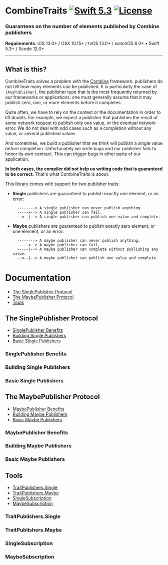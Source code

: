 CombineTraits [![Swift 5.3](https://img.shields.io/badge/swift-5.3-orange.svg?style=flat)](https://developer.apple.com/swift/) [![License](https://img.shields.io/github/license/groue/CombineTraits.svg?maxAge=2592000)](/LICENSE)
=============

### Guarantees on the number of elements published by Combine publishers

**Requirements**: iOS 13.0+ / OSX 10.15+ / tvOS 13.0+ / watchOS 6.0+ &bull; Swift 5.3+ / Xcode 12.0+

---

## What is this?

CombineTraits solves a problem with the [Combine] framework: publishers do not tell how many elements can be published. It is particularly the case of `[AnyPublisher]`, the publisher type that is the most frequently returned by our frameworks or applications: one must generally assume that it may publish zero, one, or more elements before it completes.

Quite often, we have to rely on the context or the documentation in order to lift doubts. For example, we expect a publisher that publishes the result of some network request to publish only one value, or the eventual network error. We do not deal with odd cases such as a completion without any value, or several published values.

And sometimes, we build a publisher that we *think* will publish a single value before completion. Unfortunately we write bugs and our publisher fails to honor its own contract. This can trigger bugs in other parts of our application.

**In both cases, the compiler did not help us writing code that is guaranteed to be correct.** That's what CombineTraits is about.

This library comes with support for two publisher traits:
        
- **Single** publishers are guaranteed to publish exactly one element, or an error:
    
        --------> A single publisher can never publish anything.
        -----x--> A single publisher can fail.
        --o--|--> A single publisher can publish one value and complete.
    
- **Maybe** publishers are guaranteed to publish exactly zero element, or one element, or an error:
    
        --------> A maybe publisher can never publish anything.
        -----x--> A maybe publisher can fail.
        -----|--> A maybe publisher can complete without publishing any value.
        --o--|--> A maybe publisher can publish one value and complete.

# Documentation

- [The SinglePublisher Protocol]
- [The MaybePublisher Protocol]
- [Tools]

## The SinglePublisher Protocol

- [SinglePublisher Benefits]
- [Building Single Publishers]
- [Basic Single Publishers]

### SinglePublisher Benefits
### Building Single Publishers
### Basic Single Publishers

## The MaybePublisher Protocol

- [MaybePublisher Benefits]
- [Building Maybe Publishers]
- [Basic Maybe Publishers]

### MaybePublisher Benefits
### Building Maybe Publishers
### Basic Maybe Publishers

## Tools

- [TraitPublishers.Single]
- [TraitPublishers.Maybe]
- [SingleSubscription]
- [MaybeSubscription]

### TraitPublishers.Single
### TraitPublishers.Maybe
### SingleSubscription
### MaybeSubscription


[AnyPublisher]: https://developer.apple.com/documentation/combine/anypublisher
[Combine]: https://developer.apple.com/documentation/combine
[Release Notes]: CHANGELOG.md
[The SinglePublisher Protocol]: #the-singlepublisher-protocol
[SinglePublisher Benefits]: #singlepublisher-benefits
[Building Single Publishers]: #building-single-publishers
[Basic Single Publishers]: #basic-single-publishers
[The MaybePublisher Protocol]: #the-maybepublisher-protocol
[MaybePublisher Benefits]: #maybepublisher-benefits
[Building Maybe Publishers]: #building-maybe-publishers
[Basic Maybe Publishers]: #basic-maybe-publishers
[Tools]: #Tools
[TraitPublishers.Single]: #traitpublisherssingle
[TraitPublishers.Maybe]: #traitpublishersmaybe
[SingleSubscription]: #singlesubscription
[MaybeSubscription]: #maybesubscription
